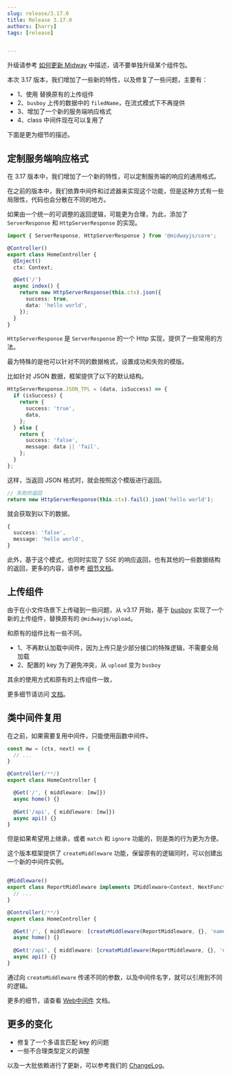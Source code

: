 ```yaml
---
slug: release/3.17.0
title: Release 3.17.0
authors: [harry]
tags: [release]


---
```


升级请参考  [如何更新 Midway](/docs/how_to_update_midway) 中描述，请不要单独升级某个组件包。

本次 3.17 版本，我们增加了一些新的特性，以及修复了一些问题，主要有：

* 1、使用  替换原有的上传组件
* 2、`busboy` 上传的数据中的 `filedName`，在流式模式下不再提供
* 3、增加了一个新的服务端响应格式
* 4、class 中间件现在可以复用了

下面是更为细节的描述。


## 定制服务端响应格式

在 3.17 版本中，我们增加了一个新的特性，可以定制服务端的响应的通用格式。

在之前的版本中，我们依靠中间件和过滤器来实现这个功能，但是这种方式有一些局限性，代码也会分散在不同的地方。

如果由一个统一的可调整的返回逻辑，可能更为合理，为此，添加了 `ServerResponse` 和 `HttpServerResponse` 的实现。

```typescript
import { ServerResponse, HttpServerResponse } from '@midwayjs/core';

@Controller()
export class HomeController {
  @Inject()
  ctx: Context;

  @Get('/')
  async index() {
    return new HttpServerResponse(this.ctx).json({
      success: true,
      data: 'hello world',
    });
  }
}
```

`HttpServerResponse` 是 `ServerResponse` 的一个 Http 实现，提供了一些常用的方法。

最为特殊的是他可以针对不同的数据格式，设置成功和失败的模版。

比如针对 JSON 数据，框架提供了以下的默认结构。

```typescript
HttpServerResponse.JSON_TPL = (data, isSuccess) => {
  if (isSuccess) {
    return {
      success: 'true',
      data,
    };
  } else {
    return {
      success: 'false',
      message: data || 'fail',
    };
  }
};
```

这样，当返回 JSON 格式时，就会按照这个模版进行返回。

```typescript
// 失败的返回
return new HttpServerResponse(this.ctx).fail().json('hello world');
```

就会获取到以下的数据。

```typescript
{
  success: 'false',
  message: 'hello world',
}
```

此外，基于这个模式，也同时实现了 SSE 的响应返回，也有其他的一些数据结构的返回，更多的内容，请参考 [细节文档](/docs/data_response)。




## 上传组件

由于在小文件场景下上传碰到一些问题，从 v3.17 开始，基于 [busboy](https://github.com/mscdex/busboy) 实现了一个新的上传组件，替换原有的 `@midwayjs/upload`。

和原有的组件比有一些不同。

* 1、不再默认加载中间件，因为上传只是少部分接口的特殊逻辑，不需要全局加载
* 2、配置的 key 为了避免冲突，从 `upload` 变为 `busboy`

其余的使用方式和原有的上传组件一致，

更多细节请访问 [文档](/docs/extensions/busboy)。



## 类中间件复用

在之前，如果需要复用中间件，只能使用函数中间件。

```typescript
const mw = (ctx, next) => {
  // ...
}

@Controller(/**/)
export class HomeController {

  @Get('/', { middleware: [mw]})
  async home() {}
  
  @Get('/api', { middleware: [mw]})
  async api() {}
}
```

但是如果希望用上继承，或者 `match` 和 `ignore` 功能的，则是类的行为更为方便。

这个版本框架提供了 `createMiddleware` 功能，保留原有的逻辑同时，可以创建出一个新的中间件实例。

```typescript

@Middleware()
export class ReportMiddleware implements IMiddleware<Context, NextFunction> {
  // ...
}

@Controller(/**/)
export class HomeController {

  @Get('/', { middleware: [createMiddleware(ReportMiddleware, {}, 'name1')]})
  async home() {}
  
  @Get('/api', { middleware: [createMiddleware(ReportMiddleware, {}, 'name2')]})
  async api() {}
}
```

通过向 `createMiddleware` 传递不同的参数，以及中间件名字，就可以引用到不同的逻辑。

更多的细节，请查看 [Web中间件](/docs/middleware) 文档。





## 更多的变化

* 修复了一个多语言匹配 key 的问题
* 一些不合理类型定义的调整

以及一大批依赖进行了更新，可以参考我们的 [ChangeLog](https://midwayjs.org/changelog/v3.17.0)。

